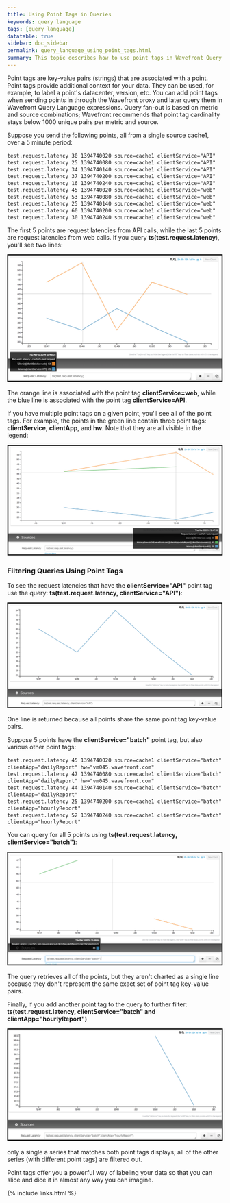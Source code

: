 ```yaml
---
title: Using Point Tags in Queries
keywords: query language
tags: [query_language]
datatable: true
sidebar: doc_sidebar
permalink: query_language_using_point_tags.html
summary: This topic describes how to use point tags in Wavefront Query Language queries.
---
```

Point tags are key-value pairs (strings) that are associated with a point. Point tags provide additional context for your data. They can be used, for example, to label a point's datacenter, version, etc. You can add point tags when sending points in through the Wavefront proxy and later query them in Wavefront Query Language expressions. Query fan-out is based on metric and source combinations; Wavefront recommends that point tag cardinality stays below 1000 unique pairs per metric and source.
 
Suppose you send the following points, all from a single source cache1, over a 5 minute period:

```
test.request.latency 30 1394740020 source=cache1 clientService="API" 
test.request.latency 25 1394740080 source=cache1 clientService="API" 
test.request.latency 34 1394740140 source=cache1 clientService="API" 
test.request.latency 37 1394740200 source=cache1 clientService="API" 
test.request.latency 16 1394740240 source=cache1 clientService="API" 
test.request.latency 45 1394740020 source=cache1 clientService="web" 
test.request.latency 53 1394740080 source=cache1 clientService="web" 
test.request.latency 25 1394740140 source=cache1 clientService="web" 
test.request.latency 60 1394740200 source=cache1 clientService="web" 
test.request.latency 30 1394740240 source=cache1 clientService="web"
```
The first 5 points are request latencies from API calls, while the last 5 points are request latencies from web calls. If you query **ts(test.request.latency**), you'll see two lines:

![Two lines](images/two_lines.png)

The orange line is associated with the point tag **clientService=web**, while the blue line is associated with the point tag **clientService=API**. 

If you have multiple point tags on a given point, you'll see all of the point tags. For example, the points in the green line contain three point tags: **clientService**, **clientApp**, and **hw**. Note that they are all visible in the legend:

![Three lines](images/three_lines.png)

### Filtering Queries Using Point Tags

To see the request latencies that have the **clientService="API"** point tag use the query: **ts(test.request.latency, clientService="API")**:

![One point tag](images/one_point_tag.png)

One line is returned because all points share the same point tag key-value pairs. 
 
Suppose 5 points have the **clientService="batch"** point tag, but also various other point tags:

```
test.request.latency 45 1394740020 source=cache1 clientService="batch" clientApp="dailyReport" hw="vm045.wavefront.com" 
test.request.latency 47 1394740080 source=cache1 clientService="batch" clientApp="dailyReport" hw="vm045.wavefront.com" 
test.request.latency 44 1394740140 source=cache1 clientService="batch" clientApp="dailyReport"  
test.request.latency 25 1394740200 source=cache1 clientService="batch" clientApp="hourlyReport" 
test.request.latency 52 1394740240 source=cache1 clientService="batch" clientApp="hourlyReport"
```

You can query for all 5 points using **ts(test.request.latency, clientService="batch")**:

![Three point tags](images/three_point_tags.png)

The query retrieves all of the points, but they aren't charted as a single line because they don't represent the same exact set of point tag key-value pairs.
 
Finally, if you add another point tag to the query to further filter: **ts(test.request.latency, clientService="batch" and clientApp="hourlyReport")**

![Both point tags](images/both_point_tags.png)
 
only a single a series that matches both point tags displays; all of the other series (with different point tags) are filtered out.
 
Point tags offer you a powerful way of labeling your data so that you can slice and dice it in almost any way you can imagine.

{% include links.html %}